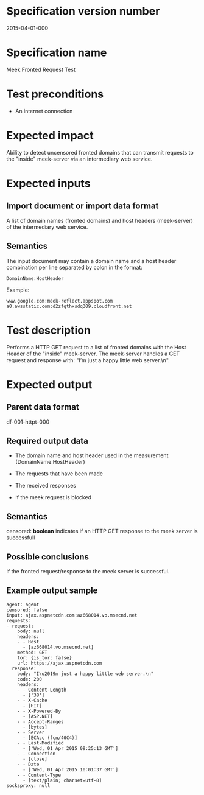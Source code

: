 # Specification version number

2015-04-01-000

# Specification name

Meek Fronted Request Test

# Test preconditions

* An internet connection

# Expected impact

Ability to detect uncensored fronted domains that can transmit requests to the
"inside" meek-server via an intermediary web service.

# Expected inputs

## Import document or import data format

A list of domain names (fronted domains) and host headers (meek-server) of the
intermediary web service.

## Semantics

The input document may contain a domain name and a host header combination per
line separated by colon in the format:

	DomainName:HostHeader

Example:

	www.google.com:meek-reflect.appspot.com
	a0.awsstatic.com:d2zfqthxsdq309.cloudfront.net

# Test description

Performs a HTTP GET request to a list of fronted domains with the Host
Header of the "inside" meek-server. The meek-server handles a GET request and
response with: "I’m just a happy little web server.\n".

# Expected output

## Parent data format

df-001-httpt-000

## Required output data

* The domain name and host header used in the measurement
	(DomainName:HostHeader)

* The requests that have been made

* The received responses

* If the meek request is blocked

## Semantics

censored:
	**boolean** indicates if an HTTP GET response to the meek server is
	successfull

## Possible conclusions

If the fronted request/response to the meek server is successful.

## Example output sample

```
agent: agent
censored: false
input: ajax.aspnetcdn.com:az668014.vo.msecnd.net
requests:
- request:
    body: null
    headers:
    - - Host
      - [az668014.vo.msecnd.net]
    method: GET
    tor: {is_tor: false}
    url: https://ajax.aspnetcdn.com
  response:
    body: "I\u2019m just a happy little web server.\n"
    code: 200
    headers:
    - - Content-Length
      - ['38']
    - - X-Cache
      - [HIT]
    - - X-Powered-By
      - [ASP.NET]
    - - Accept-Ranges
      - [bytes]
    - - Server
      - [ECAcc (fcn/40C4)]
    - - Last-Modified
      - ['Wed, 01 Apr 2015 09:25:13 GMT']
    - - Connection
      - [close]
    - - Date
      - ['Wed, 01 Apr 2015 10:01:37 GMT']
    - - Content-Type
      - [text/plain; charset=utf-8]
socksproxy: null
```
